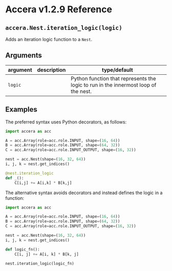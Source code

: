 [//]: # (Project: Accera)
[//]: # (Version: v1.2.90)

# Accera v1.2.9 Reference

## `accera.Nest.iteration_logic(logic)`
Adds an iteration logic function to a `Nest`.

## Arguments

argument | description | type/default
--- | --- | ---
`logic` | | Python function that represents the logic to run in the innermost loop of the nest.

## Examples

The preferred syntax uses Python decorators, as follows:
```python
import accera as acc

A = acc.Array(role=acc.role.INPUT, shape=(16, 64))
B = acc.Array(role=acc.role.INPUT, shape=(64, 32))
C = acc.Array(role=acc.role.INPUT_OUTPUT, shape=(16, 32))

nest = acc.Nest(shape=(16, 32, 64))
i, j, k = nest.get_indices()

@nest.iteration_logic
def _():
    C[i,j] += A[i,k] * B[k,j]
```

The alternative syntax avoids decorators and instead defines the logic in a function:
```python
import accera as acc

A = acc.Array(role=acc.role.INPUT, shape=(16, 64))
B = acc.Array(role=acc.role.INPUT, shape=(64, 32))
C = acc.Array(role=acc.role.INPUT_OUTPUT, shape=(16, 32))

nest = acc.Nest(shape=(16, 32, 64))
i, j, k = nest.get_indices()

def logic_fn():
    C[i, j] += A[i, k] * B[k, j]

nest.iteration_logic(logic_fn)
```


<div style="page-break-after: always;"></div>
